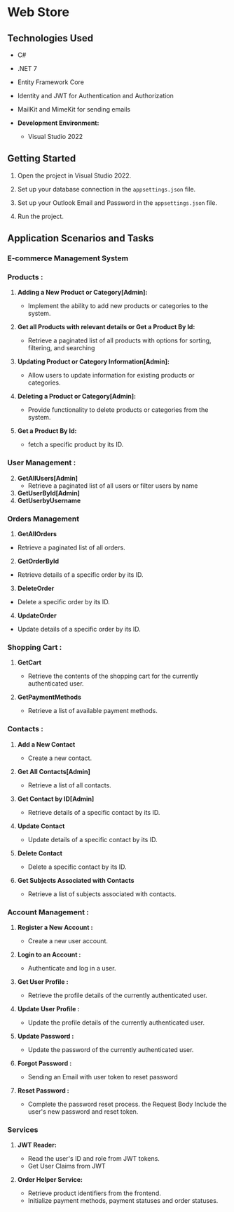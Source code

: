 # Web Store

## Technologies Used
  - C#
  - .NET 7
  - Entity Framework Core
  - Identity and JWT for Authentication and Authorization
  - MailKit and MimeKit for sending emails

- **Development Environment:**
  - Visual Studio 2022

 ## Getting Started

1. Open the project in Visual Studio 2022.

2. Set up your database connection in the `appsettings.json` file.

2. Set up your Outlook Email and Password in the `appsettings.json` file.

4. Run the project.


## Application Scenarios and Tasks
### E-commerce Management System 

### Products :
1. **Adding a New Product or Category[Admin]:**
   - Implement the ability to add new products or categories to the system.

2. **Get all Products with relevant details or Get a Product By Id:**
   - Retrieve a paginated list of all products with options for sorting, filtering, and searching
 
3. **Updating Product or Category Information[Admin]:**
   - Allow users to update information for existing products or categories.

4. **Deleting a Product or Category[Admin]:**
   - Provide functionality to delete products or categories from the system.
5. **Get a Product By Id:** 
   - fetch a specific product by its ID.  

### User Management :

2. **GetAllUsers[Admin]**
   - Retrieve a paginated list of all users or filter users by name
3. **GetUserById[Admin]**   
4. **GetUserbyUsername**


### Orders Management

1. **GetAllOrders**
-  Retrieve a paginated list of all orders.

2. **GetOrderById**
- Retrieve details of a specific order by its ID.

3. **DeleteOrder**
- Delete a specific order by its ID.

4. **UpdateOrder**
- Update details of a specific order by its ID.

### Shopping Cart :

1. **GetCart**
   - Retrieve the contents of the shopping cart for the currently authenticated user.

2. **GetPaymentMethods**
   - Retrieve a list of available payment methods.

### Contacts :

1. **Add a New Contact**
   - Create a new contact.

2. **Get All Contacts[Admin]**
   - Retrieve a list of all contacts.

3. **Get Contact by ID[Admin]**
   - Retrieve details of a specific contact by its ID.

4. **Update Contact**
   - Update details of a specific contact by its ID.

5. **Delete Contact**
   - Delete a specific contact by its ID.

6. **Get Subjects Associated with Contacts**
   - Retrieve a list of subjects associated with contacts.

### Account Management :

1. **Register a New Account :** 
   - Create a new user account.
  
2. **Login to an Account :**
   - Authenticate and log in a user.
   
3. **Get User Profile :**
   - Retrieve the profile details of the currently authenticated user.

4. **Update User Profile :**
   - Update the profile details of the currently authenticated user.   

5. **Update Password :**
    - Update the password of the currently authenticated user.

6. **Forgot Password :**
   - Sending an Email with user token to reset password
7. **Reset Password :**
   - Complete the password reset process. the Request Body Include the user's new password and reset token.
   
  
### Services

1. **JWT Reader:**
   - Read the user's ID and role from JWT tokens.
   - Get User Claims from JWT

2. **Order Helper Service:**
   - Retrieve product identifiers from the frontend.
   - Initialize payment methods, payment statuses and order statuses.
